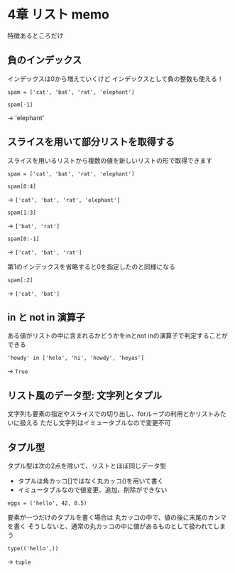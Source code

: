 # 4章 リスト memo
特徴あるところだけ

## 負のインデックス
インデックスは0から増えていくけど
インデックスとして負の整数も使える！

```
spam = ['cat', 'bat', 'rat', 'elephant']
```
```
spam[-1]
```
-> 'elephant'

## スライスを用いて部分リストを取得する
スライスを用いるリストから複数の値を新しいリストの形で取得できます
```
spam = ['cat', 'bat', 'rat', 'elephant']
```
```
spam[0:4]
```
-> `['cat', 'bat', 'rat', 'elephant']`

```
spam[1:3]
```
-> `['bat', 'rat']`

```
spam[0:-1]
```
-> `['cat', 'bat', 'rat']`

第1のインデックスを省略すると0を指定したのと同様になる
```
spam[:2]
```
-> `['cat', 'bat']`

## in と not in 演算子
ある値がリストの中に含まれるかどうかをinとnot inの演算子で判定することができる

```
'howdy' in ['helo', 'hi', 'howdy', 'heyas']
```
-> `True`

##  リスト風のデータ型: 文字列とタプル
文字列も要素の指定やスライスでの切り出し、forループの利用とかリストみたいに扱える
ただし文字列はイミュータブルなので変更不可

## タプル型
タプル型は次の2点を除いて、リストとほぼ同じデータ型
- タプルは角カッコ[]ではなく丸カッコ()を用いて書く
- イミュータブルなので値変更、追加、削除ができない

```
eggs = ('hello', 42, 0.5)
```

要素が一つだけのタプルを書く場合は
丸カッコの中で、値の後に末尾のカンマを書く
そうしないと、通常の丸カッコの中に値があるものとして扱われてしまう

```
type(('hello',))
```
-> `tuple`
